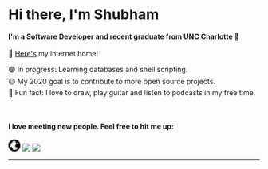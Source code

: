 # Hi there, I'm Shubham 

<b>I'm a Software Developer and recent graduate from UNC Charlotte 🤙 </b>  <br>  
🏡 [Here's][website] my internet home!   <br>  

🟢 In progress: Learning databases and shell scripting.<br>🟡 My 2020 goal is to contribute to more open source projects.<br>🎨 Fun fact: I love to draw, play guitar and listen to podcasts in my free time.  
 
 
 <br>
 
 
#### I love meeting new people. Feel free to hit me up:  
[<img width="24px" src="https://raw.githubusercontent.com/iconic/open-iconic/master/svg/globe.svg"/>][website]
[<img width="24px" src="https://cdn.jsdelivr.net/npm/simple-icons@v3/icons/twitter.svg" />][twitter]
[<img width="24px" src="https://cdn.jsdelivr.net/npm/simple-icons@v3/icons/linkedin.svg" />][linkedin]
<br />



---




[website]: https://thatshubham.com/
[twitter]: https://twitter.com/ecstaticdonut
[instagram]: https://instagram.com/thatshubham
[linkedin]: https://linkedin.com/in/thatshubham
